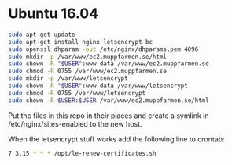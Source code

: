 Ubuntu 16.04
===================

```sh
sudo apt-get update
sudo apt-get install nginx letsencrypt bc
sudo openssl dhparam -out /etc/nginx/dhparams.pem 4096
sudo mkdir -p /var/www/ec2.muppfarmen.se/html
sudo chown -R "$USER":www-data /var/www/ec2.muppfarmen.se
sudo chmod -R 0755 /var/www/ec2.muppfarmen.se
sudo mkdir -p /var/www/letsencrypt
sudo chown -R "$USER":www-data /var/www/letsencrypt
sudo chmod -R 0755 /var/www/letsencrypt
sudo chown -R $USER:$USER /var/www/ec2.muppfarmen.se/html
```

Put the files in this repo in their places and create a symlink in /etc/nginx/sites-enabled to the new host.

When the letsencrypt stuff works add the following line to crontab:

```sh
7 3,15 * * * /opt/le-renew-certificates.sh
```
